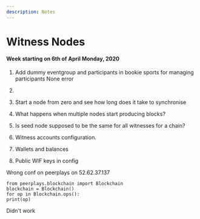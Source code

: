 ```yaml
---
description: Notes
---
```


# Witness Nodes

#### Week starting on 6th of April Monday, 2020

1. Add dummy eventgroup and participants in bookie sports for managing participants None error
2. 




1. Start a node from zero and see how long does it take to synchronise
2. What happens when multiple nodes start producing blocks?
3. Is seed node supposed to be the same for all witnesses for a chain?
4. Witness accounts configuration.
5. Wallets and balances
6. Public WIF keys in config







Wrong conf on peerplays on 52.62.37.137

```text
from peerplays.blockchain import Blockchain
blockchain = Blockchain()
for op in Blockchain.ops():
print(op)
```

Didn't work




